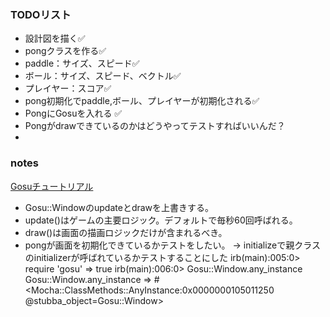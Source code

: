 ### TODOリスト
* 設計図を描く✅
* pongクラスを作る✅
* paddle：サイズ、スピード✅
* ボール：サイズ、スピード、ベクトル✅
* プレイヤー：スコア✅
* pong初期化でpaddle,ボール、プレイヤーが初期化される✅
* PongにGosuを入れる ✅
* Pongがdrawできているのかはどうやってテストすればいいんだ？
*
### notes
[Gosuチュートリアル](https://gist.github.com/myokoym/7148859)
* Gosu::Windowのupdateとdrawを上書きする。
* update()はゲームの主要ロジック。デフォルトで毎秒60回呼ばれる。
* draw()は画面の描画ロジックだけが含まれるべき。
* pongが画面を初期化できているかテストをしたい。
→ initializeで親クラスのinitializerが呼ばれているかテストすることにした
irb(main):005:0> require 'gosu'
=> true
irb(main):006:0> Gosu::Window.any_instance
Gosu::Window.any_instance
=> #<Mocha::ClassMethods::AnyInstance:0x0000000105011250 @stubba_object=Gosu::Window>